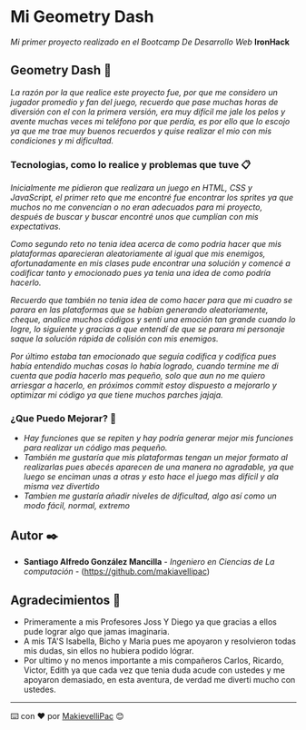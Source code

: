  # Mi Geometry Dash

_Mi primer proyecto realizado en el Bootcamp De Desarrollo Web_  **IronHack**

## Geometry Dash 🚀

_La razón por la que realice este proyecto fue, por que me considero un jugador promedio y fan del juego, recuerdo que pase muchas horas de diversión con el con la primera versión, era muy difícil me jale los pelos y avente muchas veces mi teléfono por que perdía, es por ello que lo escojo ya que me trae muy buenos recuerdos y quise realizar el mio con mis condiciones y mi dificultad._

### Tecnologias, como lo realice y problemas que tuve 📋

_Inicialmente me pidieron que realizara un juego en HTML, CSS y JavaScript, el primer reto que me encontré fue encontrar los sprites ya que muchos no me convencían o no eran adecuados para mi proyecto, después de buscar y buscar encontré unos que cumplían con mis expectativas._

_Como segundo reto no tenia idea acerca de como podría hacer que mis plataformas aparecieran aleatoriamente al igual que mis enemigos, afortunadamente en mis clases pude encontrar una solución y comencé a codificar tanto y emocionado pues ya tenia una idea de como podría hacerlo._

_Recuerdo que también no tenia idea de como hacer para que mi cuadro se parara en las plataformas que se habían generando aleatoriamente, cheque, analice muchos códigos y sentí una emoción tan grande cuando lo logre, lo siguiente y gracias a que entendí de que se parara mi personaje saque la solución rápida de colisión con mis enemigos._

_Por último estaba tan emocionado que seguía codifica y codifica pues había entendido muchas cosas lo había logrado, cuando termine me di cuenta que podía hacerlo mas pequeño, solo que aun no me quiero arriesgar a hacerlo, en próximos commit estoy dispuesto a mejorarlo y optimizar mi código ya que tiene muchos parches jajaja._


### ¿Que Puedo Mejorar? 🔧

* _Hay funciones que se repiten y hay podría generar mejor mis funciones para realizar un código mas pequeño._
* _También me gustaría que mis plataformas tengan un mejor formato al realizarlas pues abecés aparecen de una manera no agradable, ya que luego se enciman unas a otras y esto hace el juego mas difícil y ala misma vez divertido_
* _Tambien me gustaría añadir niveles de dificultad, algo así como un modo fácil, normal, extremo_


## Autor ✒️

* **Santiago Alfredo González Mancilla** - *Ingeniero en Ciencias de La computación* - (https://github.com/makiavellipac)

## Agradecimientos 🎁

* Primeramente a mis Profesores Joss Y Diego ya que gracias a ellos pude lograr algo que jamas imaginaria.
* A mis TA'S Isabella, Bicho y Maria pues me apoyaron y resolvieron todas mis dudas, sin ellos no hubiera podido lógrar.
* Por ultimo y no menos importante a mis compañeros Carlos, Ricardo, Victor, Edith ya que cada vez que tenia duda acude con ustedes y me apoyaron demasiado, en esta aventura, de verdad me diverti mucho con ustedes.



---
⌨️ con ❤️ por [MakievelliPac](https://github.com/makiavellipac) 😊
